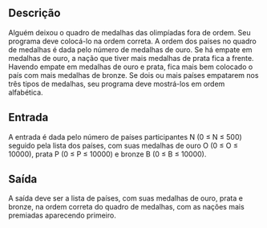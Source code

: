 ## Descrição

Alguém deixou o quadro de medalhas das olimpíadas fora de ordem. Seu programa deve colocá-lo na ordem correta. A ordem dos países no quadro de medalhas é dada pelo número de medalhas de ouro. Se há empate em medalhas de ouro, a nação que tiver mais medalhas de prata fica a frente. Havendo empate em medalhas de ouro e prata, fica mais bem colocado o país com mais medalhas de bronze. Se dois ou mais países empatarem nos três tipos de medalhas, seu programa deve mostrá-los em ordem alfabética.

## Entrada

A entrada é dada pelo número de países participantes N (0 ≤ N ≤ 500) seguido pela lista dos países, com suas medalhas de ouro O (0 ≤ O ≤ 10000), prata P (0 ≤ P ≤ 10000) e bronze B (0 ≤ B ≤ 10000).

## Saída

A saída deve ser a lista de países, com suas medalhas de ouro, prata e bronze, na ordem correta do quadro de medalhas, com as nações mais premiadas aparecendo primeiro.